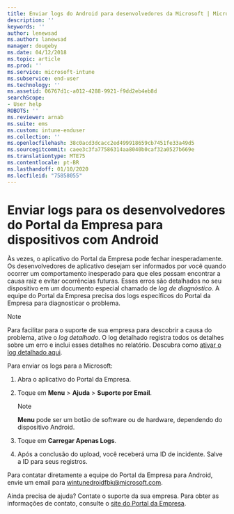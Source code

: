 ```yaml
---
title: Enviar logs do Android para desenvolvedores da Microsoft | Microsoft Docs
description: ''
keywords: ''
author: lenewsad
ms.author: lanewsad
manager: dougeby
ms.date: 04/12/2018
ms.topic: article
ms.prod: ''
ms.service: microsoft-intune
ms.subservice: end-user
ms.technology: ''
ms.assetid: 06767d1c-a012-4288-9921-f9dd2eb4eb8d
searchScope:
- User help
ROBOTS: ''
ms.reviewer: arnab
ms.suite: ems
ms.custom: intune-enduser
ms.collection: ''
ms.openlocfilehash: 38c0acd3dcacc2ed499918659cb7451fe33a49d5
ms.sourcegitcommit: caee3c3fa77586314aa8040b0caf32a0527b669e
ms.translationtype: MTE75
ms.contentlocale: pt-BR
ms.lasthandoff: 01/10/2020
ms.locfileid: "75858055"
---
```

# <a name="send-logs-to-the-company-portal-developers-for-android-devices"></a>Enviar logs para os desenvolvedores do Portal da Empresa para dispositivos com Android

Às vezes, o aplicativo do Portal da Empresa pode fechar inesperadamente. Os desenvolvedores de aplicativo desejam ser informados por você quando ocorrer um comportamento inesperado para que eles possam encontrar a causa raiz e evitar ocorrências futuras. Esses erros são detalhados no seu dispositivo em um documento especial chamado de _log de diagnóstico_. A equipe do Portal da Empresa precisa dos logs específicos do Portal da Empresa para diagnosticar o problema.

> [!Note]
> Para facilitar para o suporte de sua empresa para descobrir a causa do problema, ative o _log detalhado_. O log detalhado registra todos os detalhes sobre um erro e inclui esses detalhes no relatório. Descubra como [ativar o log detalhado aqui](use-verbose-logging-to-help-your-it-administrator-fix-device-issues-android.md). 

Para enviar os logs para a Microsoft:

1. Abra o aplicativo do Portal da Empresa.

2. Toque em **Menu** > **Ajuda** > **Suporte por Email**.

    > [!NOTE]
    > **Menu** pode ser um botão de software ou de hardware, dependendo do dispositivo Android.

3. Toque em **Carregar Apenas Logs**.

4. Após a conclusão do upload, você receberá uma ID de incidente. Salve a ID para seus registros.

Para contatar diretamente a equipe do Portal da Empresa para Android, envie um email para <a href="mailto:wintunedroidfbk@microsoft.com?subject=Send logs to Microsoft&body=Describe the issue you are having.">wintunedroidfbk@microsoft.com</a>. 

Ainda precisa de ajuda? Contate o suporte da sua empresa. Para obter as informações de contato, consulte o [site do Portal da Empresa](https://go.microsoft.com/fwlink/?linkid=2010980).
